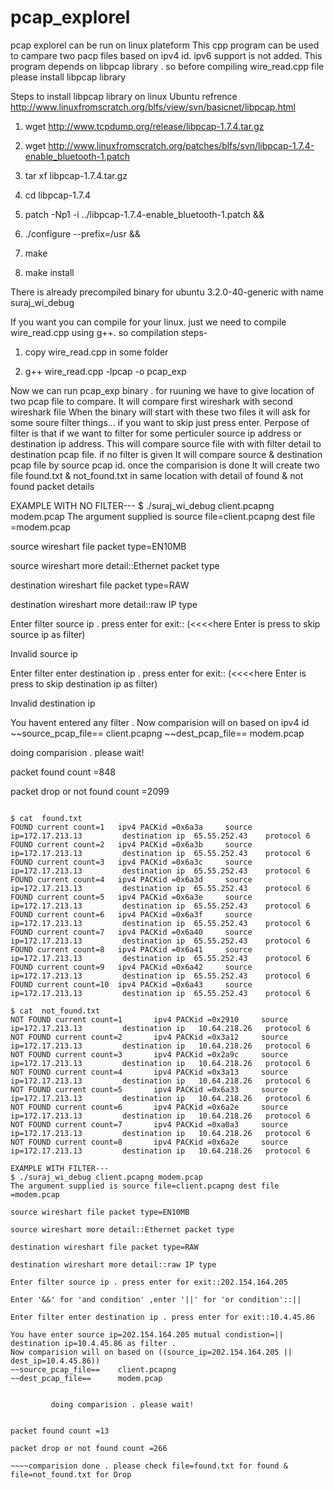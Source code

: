 # pcap_explorel
pcap explorel can be run on linux plateform
This cpp program can be used to campare two pacp files based on ipv4 id.
ipv6 support is not added.
This program depends on libpcap library . so before compiling wire_read.cpp file please install libpcap library

Steps to install libpcap library on linux Ubuntu refrence http://www.linuxfromscratch.org/blfs/view/svn/basicnet/libpcap.html 

1) wget http://www.tcpdump.org/release/libpcap-1.7.4.tar.gz 

2) wget http://www.linuxfromscratch.org/patches/blfs/svn/libpcap-1.7.4-enable_bluetooth-1.patch 

3) tar xf libpcap-1.7.4.tar.gz 

4) cd libpcap-1.7.4 

5) patch -Np1 -i ../libpcap-1.7.4-enable_bluetooth-1.patch && 

6) ./configure --prefix=/usr && 

7) make 

8) make install 


There is already precompiled binary for ubuntu 3.2.0-40-generic with name suraj_wi_debug

If you want you can compile for your linux.
just we need to compile wire_read.cpp using g++.
so compilation steps-

1) copy wire_read.cpp in some folder

2) g++ wire_read.cpp  -lpcap -o pcap_exp


Now we can run pcap_exp binary . for ruuning we have to give location of two pcap file to compare.
It will compare first wireshark with second wireshark file
When the binary will start with these two files it will ask for some soure filter things...
if you want to skip just press enter.
Perpose of filter is that if we want to filter for some perticuler source ip address or destination ip address.
This will compare source file with with filter detail to destination pcap file.
if no filter is given It will compare source & destination pcap file by source pcap id.
once the comparision is done It will create two file found.txt & not_found.txt in same location with detail
of found & not found packet details

EXAMPLE WITH NO FILTER---
$ ./suraj_wi_debug client.pcapng modem.pcap 
The argument supplied is source file=client.pcapng dest file =modem.pcap

source wireshart file packet type=EN10MB

source wireshart more detail::Ethernet packet type

destination wireshart file packet type=RAW

destination wireshart more detail::raw IP type

Enter filter source ip . press enter for exit::  (<<<<here Enter is press to skip source ip as filter)

Invalid source ip

Enter filter enter destination ip . press enter for exit::  (<<<<here Enter is press to skip destination ip as filter)

Invalid destination ip

You havent entered any filter . Now comparision will on based on ipv4 id
~~source_pcap_file==    client.pcapng
~~dest_pcap_file==      modem.pcap


doing comparision . please wait!


packet found count =848

packet drop or not found count =2099

~~~~comparision done . please check file=found.txt for found & file=not_found.txt for Drop

$ cat  found.txt
FOUND current count=1   ipv4 PACKid =0x6a3a     source ip=172.17.213.13         destination ip  65.55.252.43    protocol 6 
FOUND current count=2   ipv4 PACKid =0x6a3b     source ip=172.17.213.13         destination ip  65.55.252.43    protocol 6 
FOUND current count=3   ipv4 PACKid =0x6a3c     source ip=172.17.213.13         destination ip  65.55.252.43    protocol 6 
FOUND current count=4   ipv4 PACKid =0x6a3d     source ip=172.17.213.13         destination ip  65.55.252.43    protocol 6 
FOUND current count=5   ipv4 PACKid =0x6a3e     source ip=172.17.213.13         destination ip  65.55.252.43    protocol 6 
FOUND current count=6   ipv4 PACKid =0x6a3f     source ip=172.17.213.13         destination ip  65.55.252.43    protocol 6 
FOUND current count=7   ipv4 PACKid =0x6a40     source ip=172.17.213.13         destination ip  65.55.252.43    protocol 6 
FOUND current count=8   ipv4 PACKid =0x6a41     source ip=172.17.213.13         destination ip  65.55.252.43    protocol 6 
FOUND current count=9   ipv4 PACKid =0x6a42     source ip=172.17.213.13         destination ip  65.55.252.43    protocol 6 
FOUND current count=10  ipv4 PACKid =0x6a43     source ip=172.17.213.13         destination ip  65.55.252.43    protocol 6 

$ cat  not_found.txt
NOT FOUND current count=1       ipv4 PACKid =0x2910     source ip=172.17.213.13         destination ip   10.64.218.26   protocol 6  
NOT FOUND current count=2       ipv4 PACKid =0x3a12     source ip=172.17.213.13         destination ip   10.64.218.26   protocol 6  
NOT FOUND current count=3       ipv4 PACKid =0x2a9c     source ip=172.17.213.13         destination ip   10.64.218.26   protocol 6  
NOT FOUND current count=4       ipv4 PACKid =0x3a13     source ip=172.17.213.13         destination ip   10.64.218.26   protocol 6  
NOT FOUND current count=5       ipv4 PACKid =0x6a33     source ip=172.17.213.13         destination ip   10.64.218.26   protocol 6  
NOT FOUND current count=6       ipv4 PACKid =0x6a2e     source ip=172.17.213.13         destination ip   10.64.218.26   protocol 6  
NOT FOUND current count=7       ipv4 PACKid =0xa0a3     source ip=172.17.213.13         destination ip   10.64.218.26   protocol 6  
NOT FOUND current count=8       ipv4 PACKid =0x6a2e     source ip=172.17.213.13         destination ip   10.64.218.26   protocol 6  

EXAMPLE WITH FILTER---
$ ./suraj_wi_debug client.pcapng modem.pcap 
The argument supplied is source file=client.pcapng dest file =modem.pcap

source wireshart file packet type=EN10MB

source wireshart more detail::Ethernet packet type

destination wireshart file packet type=RAW

destination wireshart more detail::raw IP type

Enter filter source ip . press enter for exit::202.154.164.205

Enter '&&' for 'and condition' ,enter '||' for 'or condition'::||

Enter filter enter destination ip . press enter for exit::10.4.45.86

You have enter source ip=202.154.164.205 mutual condistion=|| destination ip=10.4.45.86 as filter . 
Now comparision will on based on ((source_ip=202.154.164.205 || dest_ip=10.4.45.86))
~~source_pcap_file==    client.pcapng
~~dest_pcap_file==      modem.pcap


         doing comparision . please wait!


packet found count =13

packet drop or not found count =266

~~~~comparision done . please check file=found.txt for found & file=not_found.txt for Drop



